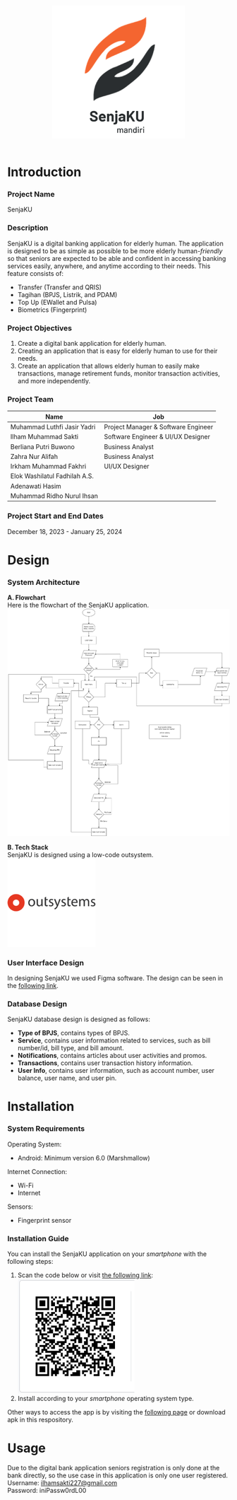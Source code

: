 <div style="text-align: center;">
  <img width="300" src="./images/logo_senjaKU.png" alt="SenjaKU Logo" />
</div>
<br>

# Introduction
### Project Name
SenjaKU

### Description
SenjaKU is a digital banking application for elderly human. The application is designed to be as simple as possible to be more elderly human-*friendly* so that seniors are expected to be able and confident in accessing banking services easily, anywhere, and anytime according to their needs. This feature consists of:
- Transfer (Transfer and QRIS)
- Tagihan (BPJS, Listrik, and PDAM)
- Top Up (EWallet and Pulsa)
- Biometrics (Fingerprint)

### Project Objectives
1. Create a digital bank application for elderly human.
2. Creating an application that is easy for elderly human to use for their needs.
3. Create an application that allows elderly human to easily make transactions, manage retirement funds, monitor transaction activities, and more independently.

### Project Team
| Name | Job | 
|---|---|
| Muhammad Luthfi Jasir Yadri | Project Manager & Software Engineer |
| Ilham Muhammad Sakti | Software Engineer & UI/UX Designer |
| Berliana Putri Buwono | Business Analyst |
| Zahra Nur Alifah | Business Analyst |
| Irkham Muhammad Fakhri | UI/UX Designer |
| Elok Washilatul Fadhilah A.S. |  |
| Adenawati Hasim |  |
| Muhammad Ridho Nurul Ihsan |  |

### Project Start and End Dates
December 18, 2023 - January 25, 2024


# Design
### System Architecture
**A. Flowchart**  
Here is the flowchart of the SenjaKU application.  
![flowchart senjaKU](./images/flowchart-SenjaKU.png)  

**B. Tech Stack**  
SenjaKU is designed using a low-code outsystem.  
<img width="200" src="./images/outsystems-logo.svg" alt="outsystem Logo" />

### User Interface Design
In designing SenjaKU we used Figma software. The design can be seen in the [following link](https://www.figma.com/file/1QuCD60hZo5SgS3ZoSyd2f/SenjaKU-Mandiri?type=design&node-id=516%3A282&mode=design&t=kKkUET3fuHoGQZAP-1).

### Database Design
SenjaKU database design is designed as follows:
- **Type of BPJS**, contains types of BPJS. 
- **Service**, contains user information related to services, such as bill number/id, bill type, and bill amount.
- **Notifications**, contains articles about user activities and promos. 
- **Transactions**, contains user transaction history information.
- **User Info**, contains user information, such as account number, user balance, user name, and user pin.


# Installation
### System Requirements
Operating System:
- Android: Minimum version 6.0 (Marshmallow)

Internet Connection:
- Wi-Fi
- Internet

Sensors: 
- Fingerprint sensor


### Installation Guide
You can install the SenjaKU application on your *smartphone* with the following steps:
1. Scan the code below or visit [the following link](https://personal-lpxm6mj6.outsystemscloud.com/NativeAppBuilder/App?AppKey=21dae64e-8b18-4564-99aa-5794ba7c518d):  
  ![barcode install](./images/barcode_install_app.png) 
2. Install according to your *smartphone* operating system type.

Other ways to access the app is by visiting the [following page](https://personal-lpxm6mj6.outsystemscloud.com/PreviewInDevices/?IsMobilePreview=True&DeviceName=Smartphone&URL=/TagihanSenjakuApp/Beranda?_ts=638427277775339378) or download apk in this respository.

# Usage
Due to the digital bank application seniors registration is only done at the bank directly, so the use case in this application is only one user registered.  
Username: ilhamsakti227@gmail.com  
Password: iniPassw0rdL00  

